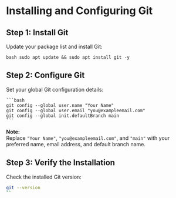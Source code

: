 # Installing and Configuring Git

## Step 1: Install Git 

Update your package list and install Git:

```bash sudo apt update && sudo apt install git -y```

## Step 2: Configure Git

Set your global Git configuration details:

    ```bash
    git config --global user.name "Your Name"
    git config --global user.email "you@exampleemail.com"
    git config --global init.defaultBranch main
    ```

**Note:**  
    Replace `"Your Name"`, `"you@exampleemail.com"`, and `"main"` with your preferred name, email address, and default branch name.

## Step 3: Verify the Installation

Check the installed Git version:

``` bash
git --version
``
